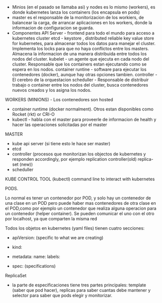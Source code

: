 * Minios (en el pasado se llamaba asi) y nodes es lo mismo (workers), es donde kubernetes lanza los containers (los encapsula en pods)
* master es el responsable de la monitorizacion de los workiers, de balancear la carga, de arrancar aplicaciones en los workers, donde la informacion de configuracion se guarda.
* Componentes
API Server - frontend para todo el mundo para acceso a kubernetes cluster
etcd - keystore , distributed reliable key value store for kubernetes, para almacenar todos los datos para manejar el cluster.
Implementa los locks para que no haya conflictos entre los masters. Almacena la informacion de una manera distribuida entre todos los nodos del cluster.
kubelet - un agente que ejecuta en cada nodo del cluster. Responsable que los containers estan ejecutando como se espera en los nodos.
container runtine - software para ejecutar los contenedores (docker), aunque hay otras opciones tambien.
controller - El cerebro de la orquestacion
scheduller - Responsable de distribuir trabajo o container entre los nodos del cluster, busca contenedores nuevos creados y los asigna  los nodos. 

WORKERS (MINIONS) - Los contenedores son hosted
 * container runtime (docker normalment). Otros estan disponibles como Rocket (rkt) or CRI-O
 * kubectl - habla con el master para proveerle de informacion de health y hacer las operaciones solicitadas por el master

MASTER
 * kube api server (si tiene esto le hace ser master)
 * etcd
 * controller (procesos que monitorizan los objectos de kubernetes y responden accordingly, por ejemplo replication controller(old) replica-set (new))
 * scheduller

 KUBE CONTROL TOOL (kubectl) command line to interact with kubernetes

 PODS.

 Lo normal es tener un contenedor por POD, y solo hay un contenedor de una clase en un POD pero puede haber mas contenedores de otra clase en el POD,como por ejemplo un contenedor que realiza alguna operacion para un contenedor (helper container). Se pueden comunicar el uno con el otro por localhost, ya que comparten la misma red

 Todos los objetos en kubernetes (yaml files) tienen cuatro secciones:
 * apiVersion: (specific to what we are creating)
 * kind: 
 * metadata:
     name:
     labels:
       
 * spec: (specifications)

 ReplicaSet
 * la parte de especificaciones tiene tres partes principales: template (saber que pod hacer), replicas para saber cuantas debe mantener y selector para saber que pods elegir y monitorizar.  
